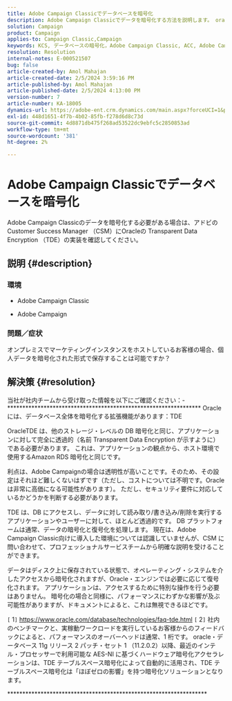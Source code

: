 ```yaml
---
title: Adobe Campaign Classicでデータベースを暗号化
description: Adobe Campaign Classicでデータを暗号化する方法を説明します。 oracleの Transparent Data Encryption （TDE）を使用します。
solution: Campaign
product: Campaign
applies-to: Campaign Classic,Campaign
keywords: KCS, データベースの暗号化，Adobe Campaign Classic, ACC, Adobe Campaign, FAQ, Oracle, Oracle TDE
resolution: Resolution
internal-notes: E-000521507
bug: false
article-created-by: Amol Mahajan
article-created-date: 2/5/2024 3:59:16 PM
article-published-by: Amol Mahajan
article-published-date: 2/5/2024 4:13:00 PM
version-number: 7
article-number: KA-18005
dynamics-url: https://adobe-ent.crm.dynamics.com/main.aspx?forceUCI=1&pagetype=entityrecord&etn=knowledgearticle&id=4e81807d-3fc4-ee11-9079-6045bd0063aa
exl-id: 448d1651-4f7b-4b02-85fb-f278d6d8c73d
source-git-commit: 4d8871db475f268ad53522dc9ebfc5c2850853ad
workflow-type: tm+mt
source-wordcount: '381'
ht-degree: 2%

---
```


# Adobe Campaign Classicでデータベースを暗号化


Adobe Campaign Classicのデータを暗号化する必要がある場合は、アドビの Customer Success Manager （CSM）にOracleの Transparent Data Encryption （TDE）の実装を確認してください。

## 説明 {#description}


### <b>環境</b>

- Adobe Campaign Classic


- Adobe Campaign




### <b>問題／症状</b>

オンプレミスでマーケティングインスタンスをホストしているお客様の場合、個人データを暗号化された形式で保存することは可能ですか？


## 解決策 {#resolution}


当社が社内チームから受け取った情報を以下にご確認ください：- \*\*\*\*\*\*\*\*\*\*\*\*\*\*\*\*\*\*\*\*\*\*\*\*\*\*\*\*\*\*\*\*\*\*\*\*\*\*\*\*\*\*\*\*\*\*\*\*\*\*\*\*\*\*\*\*\*\*\*\*\*\*\*\* Oracleには、データベース全体を暗号化する拡張機能があります：TDE

OracleTDE は、他のストレージ・レベルの DB 暗号化と同じ、アプリケーションに対して完全に透過的（名前 Transparent Data Encryption が示すように）である必要があります。 これは、アプリケーションの観点から、ホスト環境で使用するAmazon RDS 暗号化と同じです。

利点は、Adobe Campaignの場合は透明性が高いことです。そのため、その設定はそれほど難しくないはずです（ただし、コストについては不明です。Oracleは非常に高価になる可能性があります）。 ただし、セキュリティ要件に対応しているかどうかを判断する必要があります。

TDE は、DB にアクセスし、データに対して読み取り/書き込み/削除を実行するアプリケーションやユーザーに対して、ほとんど透過的です。 DB プラットフォームは通常、データの暗号化と復号化を処理します。 現在は、Adobe Campaign Classic向けに導入した環境については認識していませんが、CSM に問い合わせて、プロフェッショナルサービスチームから明確な説明を受けることができます。

データはディスク上に保存されている状態で、オペレーティング・システムを介したアクセスから暗号化されますが、Oracle・エンジンでは必要に応じて復号化されます。 アプリケーションは、アクセスするために特別な操作を行う必要はありません。 暗号化の場合と同様に、パフォーマンスにわずかな影響が及ぶ可能性がありますが、ドキュメントによると、これは無視できるほどです。

`[` 1`]`  https://www.oracle.com/database/technologies/faq-tde.html
`[` 2`]`  社内のベンチマークと、実稼動ワークロードを実行しているお客様からのフィードバックによると、パフォーマンスのオーバーヘッドは通常、1 桁です。 oracle・データベース 11g リリース 2 パッチ・セット 1 （11.2.0.2）以降、最近のインテル・プロセッサーで利用可能な AES-NI に基づくハードウェア暗号化アクセラレーションは、TDE テーブルスペース暗号化によって自動的に活用され、TDE テーブルスペース暗号化は「ほぼゼロの影響」を持つ暗号化ソリューションとなります。

\*\*\*\*\*\*\*\*\*\*\*\*\*\*\*\*\*\*\*\*\*\*\*\*\*\*\*\*\*\*\*\*\*\*\*\*\*\*\*\*\*\*\*\*\*\*\*\*\*\*\*\*\*\*\*\*\*\*\*\*\*\*\*\*\*\*
